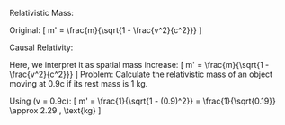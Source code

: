Relativistic Mass:

Original: [ m' = \frac{m}{\sqrt{1 - \frac{v^2}{c^2}}} ]

Causal Relativity:

Here, we interpret it as spatial mass increase: [ m' = \frac{m}{\sqrt{1 - \frac{v^2}{c^2}}} ]
Problem: Calculate the relativistic mass of an object moving at 0.9c if its rest mass is 1 kg.

Using (v = 0.9c): [ m' = \frac{1}{\sqrt{1 - (0.9)^2}} = \frac{1}{\sqrt{0.19}} \approx 2.29 , \text{kg} ]
